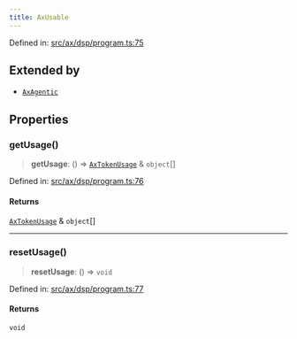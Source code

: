 ```yaml
---
title: AxUsable
---
```


Defined in: [src/ax/dsp/program.ts:75](#apidocs/httpsgithubcomax-llmaxblob3b79ada8d723949fcd8a76c2b6f48cf69d8394f8srcaxdspprogramtsl75)

## Extended by

- [`AxAgentic`](#apidocs/interfaceaxagentic)

## Properties

<a id="getUsage"></a>

### getUsage()

> **getUsage**: () => [`AxTokenUsage`](#apidocs/typealiasaxtokenusage) & `object`[]

Defined in: [src/ax/dsp/program.ts:76](#apidocs/httpsgithubcomax-llmaxblob3b79ada8d723949fcd8a76c2b6f48cf69d8394f8srcaxdspprogramtsl76)

#### Returns

[`AxTokenUsage`](#apidocs/typealiasaxtokenusage) & `object`[]

***

<a id="resetUsage"></a>

### resetUsage()

> **resetUsage**: () => `void`

Defined in: [src/ax/dsp/program.ts:77](#apidocs/httpsgithubcomax-llmaxblob3b79ada8d723949fcd8a76c2b6f48cf69d8394f8srcaxdspprogramtsl77)

#### Returns

`void`
